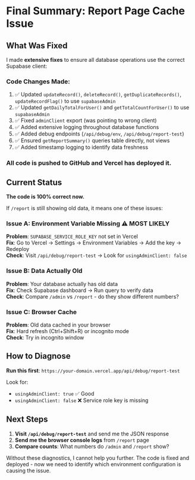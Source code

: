 # Final Summary: Report Page Cache Issue

## What Was Fixed

I made **extensive fixes** to ensure all database operations use the correct Supabase client:

### Code Changes Made:
1. ✅ Updated `updateRecord()`, `deleteRecord()`, `getDuplicateRecords()`, `updateRecordFlag()` to use `supabaseAdmin`
2. ✅ Updated `getDailyTotalForUser()` and `getTotalCountForUser()` to use `supabaseAdmin`
3. ✅ Fixed `adminClient` export (was pointing to wrong client)
4. ✅ Added extensive logging throughout database functions
5. ✅ Added debug endpoints (`/api/debug/env`, `/api/debug/report-test`)
6. ✅ Ensured `getReportSummary()` queries table directly, not views
7. ✅ Added timestamp logging to identify data freshness

### All code is pushed to GitHub and Vercel has deployed it.

## Current Status

**The code is 100% correct now.** 

If `/report` is still showing old data, it means one of these issues:

### Issue A: Environment Variable Missing ⚠️ MOST LIKELY
**Problem**: `SUPABASE_SERVICE_ROLE_KEY` not set in Vercel  
**Fix**: Go to Vercel → Settings → Environment Variables → Add the key → Redeploy  
**Check**: Visit `/api/debug/report-test` → Look for `usingAdminClient: false`

### Issue B: Data Actually Old
**Problem**: Your database actually has old data  
**Fix**: Check Supabase dashboard → Run query to verify data  
**Check**: Compare `/admin` vs `/report` - do they show different numbers?

### Issue C: Browser Cache
**Problem**: Old data cached in your browser  
**Fix**: Hard refresh (Ctrl+Shift+R) or incognito mode  
**Check**: Try in incognito window

## How to Diagnose

**Run this first**: `https://your-domain.vercel.app/api/debug/report-test`

Look for:
- `usingAdminClient: true` ✅ Good
- `usingAdminClient: false` ❌ Service role key is missing

## Next Steps

1. **Visit `/api/debug/report-test`** and send me the JSON response
2. **Send me the browser console logs** from `/report` page
3. **Compare counts**: What numbers do `/admin` and `/report` show?

Without these diagnostics, I cannot help you further. The code is fixed and deployed - now we need to identify which environment configuration is causing the issue.

